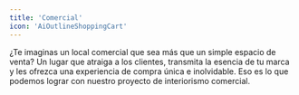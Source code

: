 ```yaml
---
title: 'Comercial'
icon: 'AiOutlineShoppingCart'
---
```


¿Te imaginas un local comercial que sea más que un simple espacio de venta?
Un lugar que atraiga a los clientes, transmita la esencia de tu marca y les ofrezca una experiencia de compra única e inolvidable. Eso es lo que podemos lograr con nuestro proyecto de interiorismo comercial.
